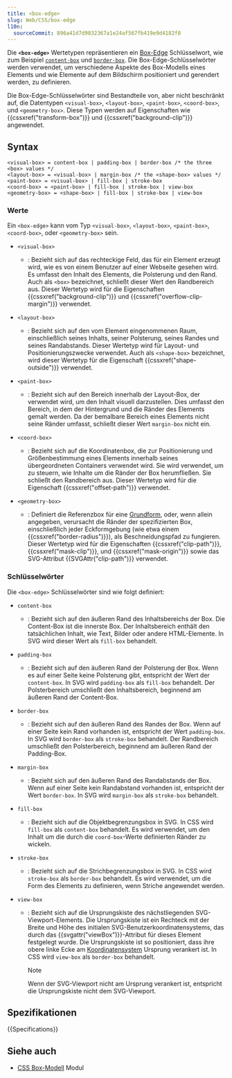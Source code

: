 ```yaml
---
title: <box-edge>
slug: Web/CSS/box-edge
l10n:
  sourceCommit: 896a41d7d9832367a1e24af567fb419e9d4182f8
---
```


Die **`<box-edge>`** Wertetypen repräsentieren ein [Box-Edge](/de/docs/Web/CSS/CSS_box_model/Introduction_to_the_CSS_box_model) Schlüsselwort, wie zum Beispiel [`content-box`](#content-box) und [`border-box`](#border-box). Die Box-Edge-Schlüsselwörter werden verwendet, um verschiedene Aspekte des Box-Modells eines Elements und wie Elemente auf dem Bildschirm positioniert und gerendert werden, zu definieren.

Die Box-Edge-Schlüsselwörter sind Bestandteile von, aber nicht beschränkt auf, die Datentypen `<visual-box>`, `<layout-box>`, `<paint-box>`, `<coord-box>`, und `<geometry-box>`. Diese Typen werden auf Eigenschaften wie {{cssxref("transform-box")}} und {{cssxref("background-clip")}} angewendet.

## Syntax

```plain
<visual-box> = content-box | padding-box | border-box /* the three <box> values */
<layout-box> = <visual-box> | margin-box /* the <shape-box> values */
<paint-box> = <visual-box> | fill-box | stroke-box
<coord-box> = <paint-box> | fill-box | stroke-box | view-box
<geometry-box> = <shape-box> | fill-box | stroke-box | view-box
```

### Werte

Ein `<box-edge>` kann vom Typ `<visual-box>`, `<layout-box>`, `<paint-box>`, `<coord-box>`, oder `<geometry-box>` sein.

- `<visual-box>`
  - : Bezieht sich auf das rechteckige Feld, das für ein Element erzeugt wird, wie es von einem Benutzer auf einer Webseite gesehen wird. Es umfasst den Inhalt des Elements, die Polsterung und den Rand. Auch als `<box>` bezeichnet, schließt dieser Wert den Randbereich aus. Dieser Wertetyp wird für die Eigenschaften {{cssxref("background-clip")}} und {{cssxref("overflow-clip-margin")}} verwendet.

- `<layout-box>`
  - : Bezieht sich auf den vom Element eingenommenen Raum, einschließlich seines Inhalts, seiner Polsterung, seines Randes und seines Randabstands. Dieser Wertetyp wird für Layout- und Positionierungszwecke verwendet. Auch als `<shape-box>` bezeichnet, wird dieser Wertetyp für die Eigenschaft {{cssxref("shape-outside")}} verwendet.

- `<paint-box>`
  - : Bezieht sich auf den Bereich innerhalb der Layout-Box, der verwendet wird, um den Inhalt visuell darzustellen. Dies umfasst den Bereich, in dem der Hintergrund und die Ränder des Elements gemalt werden. Da der bemalbare Bereich eines Elements nicht seine Ränder umfasst, schließt dieser Wert `margin-box` nicht ein.

- `<coord-box>`
  - : Bezieht sich auf die Koordinatenbox, die zur Positionierung und Größenbestimmung eines Elements innerhalb seines übergeordneten Containers verwendet wird. Sie wird verwendet, um zu steuern, wie Inhalte um die Ränder der Box herumfließen. Sie schließt den Randbereich aus. Dieser Wertetyp wird für die Eigenschaft {{cssxref("offset-path")}} verwendet.

- `<geometry-box>`
  - : Definiert die Referenzbox für eine [Grundform](/de/docs/Web/CSS/basic-shape), oder, wenn allein angegeben, verursacht die Ränder der spezifizierten Box, einschließlich jeder Eckformgebung (wie etwa einem {{cssxref("border-radius")}}), als Beschneidungspfad zu fungieren. Dieser Wertetyp wird für die Eigenschaften {{cssxref("clip-path")}}, {{cssxref("mask-clip")}}, und {{cssxref("mask-origin")}} sowie das SVG-Attribut {{SVGAttr("clip-path")}} verwendet.

### Schlüsselwörter

Die `<box-edge>` Schlüsselwörter sind wie folgt definiert:

- `content-box`
  - : Bezieht sich auf den äußeren Rand des Inhaltsbereichs der Box. Die Content-Box ist die innerste Box. Der Inhaltsbereich enthält den tatsächlichen Inhalt, wie Text, Bilder oder andere HTML-Elemente. In SVG wird dieser Wert als `fill-box` behandelt.

- `padding-box`
  - : Bezieht sich auf den äußeren Rand der Polsterung der Box. Wenn es auf einer Seite keine Polsterung gibt, entspricht der Wert der `content-box`. In SVG wird `padding-box` als `fill-box` behandelt. Der Polsterbereich umschließt den Inhaltsbereich, beginnend am äußeren Rand der Content-Box.

- `border-box`
  - : Bezieht sich auf den äußeren Rand des Randes der Box. Wenn auf einer Seite kein Rand vorhanden ist, entspricht der Wert `padding-box`. In SVG wird `border-box` als `stroke-box` behandelt. Der Randbereich umschließt den Polsterbereich, beginnend am äußeren Rand der Padding-Box.

- `margin-box`
  - : Bezieht sich auf den äußeren Rand des Randabstands der Box. Wenn auf einer Seite kein Randabstand vorhanden ist, entspricht der Wert `border-box`. In SVG wird `margin-box` als `stroke-box` behandelt.

- `fill-box`
  - : Bezieht sich auf die Objektbegrenzungsbox in SVG. In CSS wird `fill-box` als `content-box` behandelt. Es wird verwendet, um den Inhalt um die durch die `coord-box`-Werte definierten Ränder zu wickeln.

- `stroke-box`
  - : Bezieht sich auf die Strichbegrenzungsbox in SVG. In CSS wird `stroke-box` als `border-box` behandelt. Es wird verwendet, um die Form des Elements zu definieren, wenn Striche angewendet werden.

- `view-box`
  - : Bezieht sich auf die Ursprungskiste des nächstliegenden SVG-Viewport-Elements. Die Ursprungskiste ist ein Rechteck mit der Breite und Höhe des initialen SVG-Benutzerkoordinatensystems, das durch das {{svgattr("viewBox")}}-Attribut für dieses Element festgelegt wurde. Die Ursprungskiste ist so positioniert, dass ihre obere linke Ecke am [Koordinatensystem](/de/docs/Web/API/CSSOM_view_API/Coordinate_systems) Ursprung verankert ist. In CSS wird `view-box` als `border-box` behandelt.
    > [!NOTE]
    > Wenn der SVG-Viewport nicht am Ursprung verankert ist, entspricht die Ursprungskiste nicht dem SVG-Viewport.

## Spezifikationen

{{Specifications}}

## Siehe auch

- [CSS Box-Modell](/de/docs/Web/CSS/CSS_box_model) Modul
